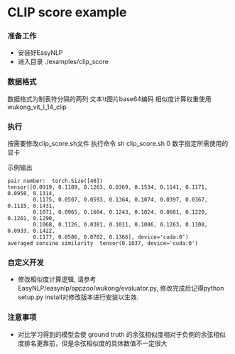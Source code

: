 # CLIP score example

### 准备工作
* 安装好EasyNLP
* 进入目录 ./examples/clip_score

### 数据格式
数据格式为制表符分隔的两列 文本\t图片base64编码
相似度计算权重使用 wukong_vit_l_14_clip

### 执行
按需要修改clip_score.sh文件
执行命令 sh clip_score.sh 0
数字指定所需使用的显卡 

示例输出
```
pair number:  torch.Size([40])
tensor([0.0919, 0.1189, 0.1263, 0.0369, 0.1534, 0.1141, 0.1171, 0.0958, 0.1314,
        0.1175, 0.0507, 0.0593, 0.1364, 0.1074, 0.0397, 0.0367, 0.1115, 0.1431,
        0.1071, 0.0965, 0.1604, 0.1243, 0.1024, 0.0681, 0.1220, 0.1261, 0.1290,
        0.1068, 0.1126, 0.0381, 0.1011, 0.1086, 0.1263, 0.1108, 0.0933, 0.1422,
        0.1177, 0.0586, 0.0702, 0.1366], device='cuda:0')
averaged consine similarity  tensor(0.1037, device='cuda:0')
```

### 自定义开发
* 修改相似度计算逻辑, 请参考EasyNLP/easynlp/appzoo/wukong/evaluator.py, 修改完成后记得python setup.py install对修改版本进行安装以生效.


### 注意事项
* 对比学习得到的模型会使 ground truth 的余弦相似度相对于负例的余弦相似度排名更靠前，但是余弦相似度的具体数值不一定很大